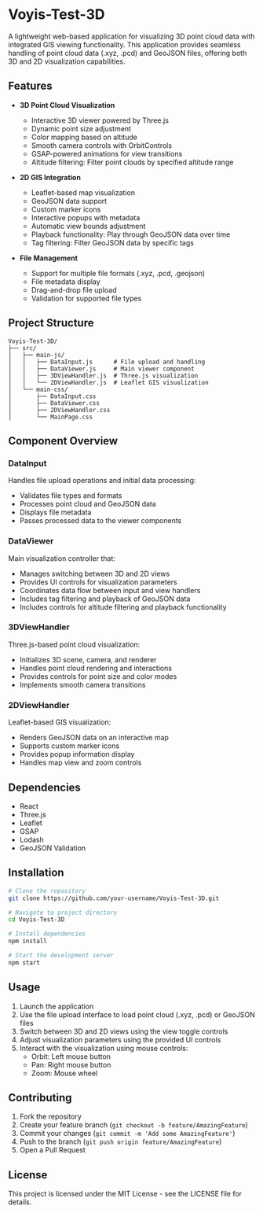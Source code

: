 # Voyis-Test-3D

A lightweight web-based application for visualizing 3D point cloud data with integrated GIS viewing functionality. This application provides seamless handling of point cloud data (.xyz, .pcd) and GeoJSON files, offering both 3D and 2D visualization capabilities.

## Features

- **3D Point Cloud Visualization**
  - Interactive 3D viewer powered by Three.js
  - Dynamic point size adjustment
  - Color mapping based on altitude
  - Smooth camera controls with OrbitControls
  - GSAP-powered animations for view transitions
  - Altitude filtering: Filter point clouds by specified altitude range

- **2D GIS Integration**
  - Leaflet-based map visualization
  - GeoJSON data support
  - Custom marker icons
  - Interactive popups with metadata
  - Automatic view bounds adjustment
  - Playback functionality: Play through GeoJSON data over time
  - Tag filtering: Filter GeoJSON data by specific tags

- **File Management**
  - Support for multiple file formats (.xyz, .pcd, .geojson)
  - File metadata display
  - Drag-and-drop file upload
  - Validation for supported file types

## Project Structure

```
Voyis-Test-3D/
├── src/
│   ├── main-js/
│   │   ├── DataInput.js      # File upload and handling
│   │   ├── DataViewer.js     # Main viewer component
│   │   ├── 3DViewHandler.js  # Three.js visualization
│   │   └── 2DViewHandler.js  # Leaflet GIS visualization
│   └── main-css/
│       ├── DataInput.css
│       ├── DataViewer.css
│       ├── 2DViewHandler.css
│       └── MainPage.css
```

## Component Overview

### DataInput
Handles file upload operations and initial data processing:
- Validates file types and formats
- Processes point cloud and GeoJSON data
- Displays file metadata
- Passes processed data to the viewer components

### DataViewer
Main visualization controller that:
- Manages switching between 3D and 2D views
- Provides UI controls for visualization parameters
- Coordinates data flow between input and view handlers
- Includes tag filtering and playback of GeoJSON data
- Includes controls for altitude filtering and playback functionality

### 3DViewHandler
Three.js-based point cloud visualization:
- Initializes 3D scene, camera, and renderer
- Handles point cloud rendering and interactions
- Provides controls for point size and color modes
- Implements smooth camera transitions

### 2DViewHandler
Leaflet-based GIS visualization:
- Renders GeoJSON data on an interactive map
- Supports custom marker icons
- Provides popup information display
- Handles map view and zoom controls

## Dependencies

- React
- Three.js
- Leaflet
- GSAP
- Lodash
- GeoJSON Validation

## Installation

```bash
# Clone the repository
git clone https://github.com/your-username/Voyis-Test-3D.git

# Navigate to project directory
cd Voyis-Test-3D

# Install dependencies
npm install

# Start the development server
npm start
```

## Usage

1. Launch the application
2. Use the file upload interface to load point cloud (.xyz, .pcd) or GeoJSON files
3. Switch between 3D and 2D views using the view toggle controls
4. Adjust visualization parameters using the provided UI controls
5. Interact with the visualization using mouse controls:
   - Orbit: Left mouse button
   - Pan: Right mouse button
   - Zoom: Mouse wheel

## Contributing

1. Fork the repository
2. Create your feature branch (`git checkout -b feature/AmazingFeature`)
3. Commit your changes (`git commit -m 'Add some AmazingFeature'`)
4. Push to the branch (`git push origin feature/AmazingFeature`)
5. Open a Pull Request

## License

This project is licensed under the MIT License - see the LICENSE file for details.
